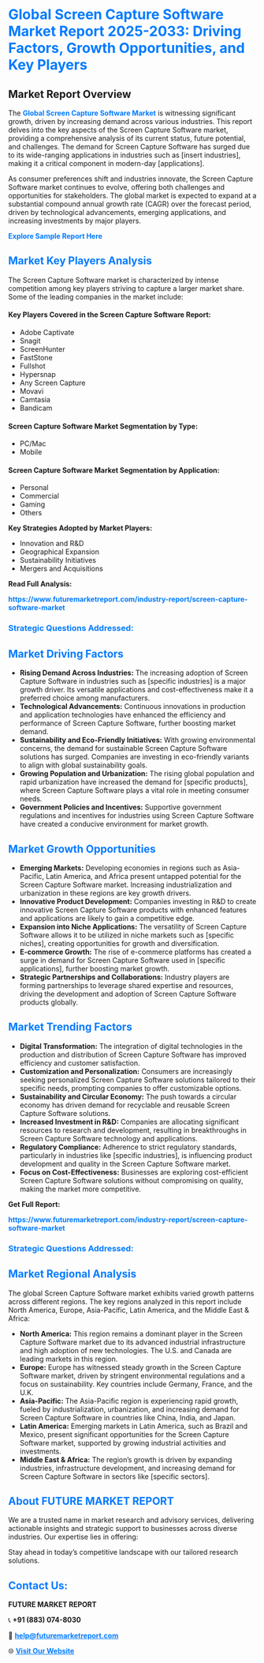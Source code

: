 <h1 style="color: #007BFF;">Global Screen Capture Software Market Report 2025-2033: Driving Factors, Growth Opportunities, and Key Players</h1>

<section id="overview">
<h2>Market Report Overview</h2>
<p>The <a href="https://www.futuremarketreport.com/industry-report/screen-capture-software-market" style="color: #007BFF; text-decoration: none;"><strong>Global Screen Capture Software Market</strong></a> is witnessing significant growth, driven by increasing demand across various industries. This report delves into the key aspects of the Screen Capture Software market, providing a comprehensive analysis of its current status, future potential, and challenges. The demand for Screen Capture Software has surged due to its wide-ranging applications in industries such as [insert industries], making it a critical component in modern-day [applications].</p>
<p>As consumer preferences shift and industries innovate, the Screen Capture Software market continues to evolve, offering both challenges and opportunities for stakeholders. The global market is expected to expand at a substantial compound annual growth rate (CAGR) over the forecast period, driven by technological advancements, emerging applications, and increasing investments by major players.</p>
</section>

<section id="overview">
<p><a href="https://www.futuremarketreport.com/request-sample/reportId=56622" style="color: #007BFF; text-decoration: none;"><strong>Explore Sample Report Here</strong></a></p>
</section>

<section id="key-players">
<h2 style="color: #007BFF;">Market Key Players Analysis</h2>
<p>The Screen Capture Software market is characterized by intense competition among key players striving to capture a larger market share. Some of the leading companies in the market include:</p>
<h4>Key Players Covered in the Screen Capture Software Report:</h4>
<ul><li>Adobe Captivate</li><li>Snagit</li><li>ScreenHunter</li><li>FastStone</li><li>Fullshot</li><li>Hypersnap</li><li>Any Screen Capture</li><li>Movavi</li><li>Camtasia</li><li>Bandicam</li></ul>
<h4>Screen Capture Software Market Segmentation by Type:</h4>
<ul><li>PC/Mac</li><li>Mobile</li></ul>

<h4>Screen Capture Software Market Segmentation by Application:</h4>
<ul><li>Personal</li><li>Commercial</li><li>Gaming</li><li>Others</li></ul>
<p><strong>Key Strategies Adopted by Market Players:</strong></p>
<ul>
<li>Innovation and R&D</li>
<li>Geographical Expansion</li>
<li>Sustainability Initiatives</li>
<li>Mergers and Acquisitions</li>
</ul>
</section>

<section>
<p><strong>Read Full Analysis: </strong></p><a href="https://www.futuremarketreport.com/industry-report/screen-capture-software-market" style="color: #007BFF; text-decoration: none;"><strong>https://www.futuremarketreport.com/industry-report/screen-capture-software-market</strong></a>
<h3 style="color: #007BFF;">Strategic Questions Addressed:</h3>
</section>

<section id="driving-factors">
<h2 style="color: #007BFF;">Market Driving Factors</h2>
<ul>
<li><strong>Rising Demand Across Industries:</strong> The increasing adoption of Screen Capture Software in industries such as [specific industries] is a major growth driver. Its versatile applications and cost-effectiveness make it a preferred choice among manufacturers.</li>
<li><strong>Technological Advancements:</strong> Continuous innovations in production and application technologies have enhanced the efficiency and performance of Screen Capture Software, further boosting market demand.</li>
<li><strong>Sustainability and Eco-Friendly Initiatives:</strong> With growing environmental concerns, the demand for sustainable Screen Capture Software solutions has surged. Companies are investing in eco-friendly variants to align with global sustainability goals.</li>
<li><strong>Growing Population and Urbanization:</strong> The rising global population and rapid urbanization have increased the demand for [specific products], where Screen Capture Software plays a vital role in meeting consumer needs.</li>
<li><strong>Government Policies and Incentives:</strong> Supportive government regulations and incentives for industries using Screen Capture Software have created a conducive environment for market growth.</li>
</ul>
</section>

<section id="growth-opportunities">
<h2 style="color: #007BFF;">Market Growth Opportunities</h2>
<ul>
<li><strong>Emerging Markets:</strong> Developing economies in regions such as Asia-Pacific, Latin America, and Africa present untapped potential for the Screen Capture Software market. Increasing industrialization and urbanization in these regions are key growth drivers.</li>
<li><strong>Innovative Product Development:</strong> Companies investing in R&D to create innovative Screen Capture Software products with enhanced features and applications are likely to gain a competitive edge.</li>
<li><strong>Expansion into Niche Applications:</strong> The versatility of Screen Capture Software allows it to be utilized in niche markets such as [specific niches], creating opportunities for growth and diversification.</li>
<li><strong>E-commerce Growth:</strong> The rise of e-commerce platforms has created a surge in demand for Screen Capture Software used in [specific applications], further boosting market growth.</li>
<li><strong>Strategic Partnerships and Collaborations:</strong> Industry players are forming partnerships to leverage shared expertise and resources, driving the development and adoption of Screen Capture Software products globally.</li>
</ul>
</section>

<section id="trending-factors">
<h2 style="color: #007BFF;">Market Trending Factors</h2>
<ul>
<li><strong>Digital Transformation:</strong> The integration of digital technologies in the production and distribution of Screen Capture Software has improved efficiency and customer satisfaction.</li>
<li><strong>Customization and Personalization:</strong> Consumers are increasingly seeking personalized Screen Capture Software solutions tailored to their specific needs, prompting companies to offer customizable options.</li>
<li><strong>Sustainability and Circular Economy:</strong> The push towards a circular economy has driven demand for recyclable and reusable Screen Capture Software solutions.</li>
<li><strong>Increased Investment in R&D:</strong> Companies are allocating significant resources to research and development, resulting in breakthroughs in Screen Capture Software technology and applications.</li>
<li><strong>Regulatory Compliance:</strong> Adherence to strict regulatory standards, particularly in industries like [specific industries], is influencing product development and quality in the Screen Capture Software market.</li>
<li><strong>Focus on Cost-Effectiveness:</strong> Businesses are exploring cost-efficient Screen Capture Software solutions without compromising on quality, making the market more competitive.</li>
</ul>
</section>

<section>
<p><strong>Get Full Report: </strong></p><a href="https://www.futuremarketreport.com/industry-report/screen-capture-software-market" style="color: #007BFF; text-decoration: none;"><strong>https://www.futuremarketreport.com/industry-report/screen-capture-software-market</strong></a>
<h3 style="color: #007BFF;">Strategic Questions Addressed:</h3>
</section>


<section id="regional-analysis">
<h2 style="color: #007BFF;">Market Regional Analysis</h2>
<p>The global Screen Capture Software market exhibits varied growth patterns across different regions. The key regions analyzed in this report include North America, Europe, Asia-Pacific, Latin America, and the Middle East & Africa:</p>
<ul>
<li><strong>North America:</strong> This region remains a dominant player in the Screen Capture Software market due to its advanced industrial infrastructure and high adoption of new technologies. The U.S. and Canada are leading markets in this region.</li>
<li><strong>Europe:</strong> Europe has witnessed steady growth in the Screen Capture Software market, driven by stringent environmental regulations and a focus on sustainability. Key countries include Germany, France, and the U.K.</li>
<li><strong>Asia-Pacific:</strong> The Asia-Pacific region is experiencing rapid growth, fueled by industrialization, urbanization, and increasing demand for Screen Capture Software in countries like China, India, and Japan.</li>
<li><strong>Latin America:</strong> Emerging markets in Latin America, such as Brazil and Mexico, present significant opportunities for the Screen Capture Software market, supported by growing industrial activities and investments.</li>
<li><strong>Middle East & Africa:</strong> The region’s growth is driven by expanding industries, infrastructure development, and increasing demand for Screen Capture Software in sectors like [specific sectors].</li>
</ul>
</section>

<footer>
<h2 style="color: #007BFF;">About FUTURE MARKET REPORT</h2>
<p>We are a trusted name in market research and advisory services, delivering actionable insights and strategic support to businesses across diverse industries. Our expertise lies in offering:</p>

<p>Stay ahead in today’s competitive landscape with our tailored research solutions.</p>

<h2 style="color: #007BFF;">Contact Us:</h2>
<p><strong>FUTURE MARKET REPORT</strong></p>
<p>📞 <strong>+91 (883) 074-8030</strong></p>
<p>📧 <strong><a href="mailto:help@futuremarketreport.com" style="color: #007BFF;">help@futuremarketreport.com</a></strong></p>
<p>🌐 <strong><a href="https://www.futuremarketreport.com/" style="color: #007BFF;">Visit Our Website</a></strong></p>
</footer>